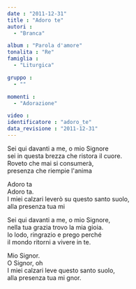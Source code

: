 ```yaml
---
date : "2011-12-31"
title : "Adoro te"
autori : 
  - "Branca"

album : "Parola d'amore"
tonalita : "Re"
famiglia : 
  - "Liturgica"

gruppo : 
  - ""

momenti : 
  - "Adorazione"

video : 
identificatore : "adoro_te"
data_revisione : "2011-12-31"
---
```

  
  
  
 Sei qui davanti a me,  o mio Signore  
 sei in questa brezza che ristora il cuore.  
 Roveto che mai si consumerà,  
 presenza  che riempie l'anima  
  
  
  
 Adoro ta  
 Adoro ta.  
 I miei calzari leverò su questo santo suolo,    
alla presenza tua mi        
  
  
  
  
Sei qui davanti a me, o mio Signore,  
nella tua grazia trovo la mia gioia.  
Io lodo, ringrazio e prego perché  
il mondo ritorni a vivere in te.  
  
  
  
Mio Signor.   
O Signor,  oh           
 I miei calzari leve questo santo suolo,    
alla presenza tua mi gnor.  
  
  
  
